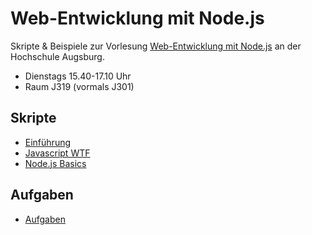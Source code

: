# Web-Entwicklung mit Node.js

Skripte & Beispiele zur Vorlesung [Web-Entwicklung mit Node.js](http://www.hs-augsburg.de/fakultaet/informatik/studium/wahlpflichtveranstaltung/web_entwicklung/index.html) an der Hochschule Augsburg. 

- Dienstags 15.40-17.10 Uhr 
- Raum J319 (vormals J301)

## Skripte

- [Einführung](http://hsa-nodejs-workshop.github.io/nodejs-workshop/lectures/einfuehrung)
- [Javascript WTF](http://hsa-nodejs-workshop.github.io/nodejs-workshop/lectures/javascript-wtf)
- [Node.js Basics](http://hsa-nodejs-workshop.github.io/nodejs-workshop/lectures/nodejs-basics)

## Aufgaben

- [Aufgaben](https://github.com/hsa-nodejs-workshop/aufgaben)


